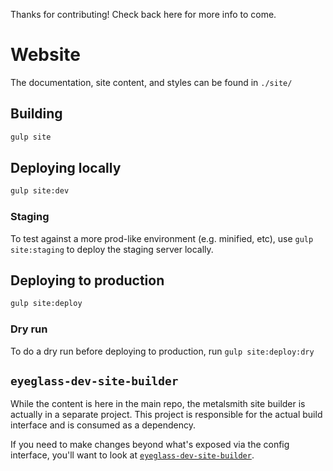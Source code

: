 Thanks for contributing! Check back here for more info to come.

# Website

The documentation, site content, and styles can be found in `./site/`

## Building

```sh
gulp site
```

## Deploying locally

```sh
gulp site:dev
```

### Staging

To test against a more prod-like environment (e.g. minified, etc), use `gulp site:staging` to deploy the staging server locally.

## Deploying to production

```sh
gulp site:deploy
```

### Dry run

To do a dry run before deploying to production, run `gulp site:deploy:dry`

## `eyeglass-dev-site-builder`

While the content is here in the main repo, the metalsmith site builder is actually in a separate project. This project is responsible for the actual build interface and is consumed as a dependency.

If you need to make changes beyond what's exposed via the config interface, you'll want to look at [`eyeglass-dev-site-builder`](https://github.com/sass-eyeglass/eyeglass-dev-site-builder).
